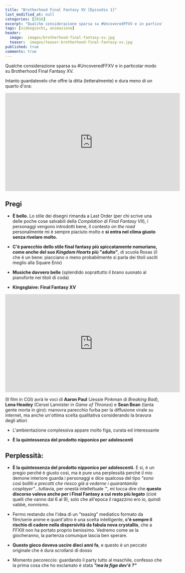 ```yaml
---
title: "Brotherhood Final Fantasy XV [Episodio 1]"
last_modified_at: null
categories: [2016]
excerpt: "Qualche considerazione sparsa su #UncoveredFFXV e in particolar modo su Brotherhood Final Fantasy XV"
tags: [videogiochi, animazione]
header:  
  image:  images/brotherhood-final-fantasy-xv.jpg
  teaser:  images/teaser-brotherhood-final-fantasy-xv.jpg 
published: true
comments: true
---
```


Qualche considerazione sparsa su #UncoveredFFXV e in particolar modo su Brotherhood Final Fantasy XV.

Intanto guardatevelo che offre la ditta (letteralmente) e dura meno di un quarto d'ora:

<iframe width="560" height="315" src="https://www.youtube.com/embed/fsVhwsUFaDE" frameborder="0" allowfullscreen></iframe>

## Pregi

- **È bello.** Lo stile dei disegni rimanda a Last Order (per chi scrive una delle poche cose salvabili della _Compilation di Final Fantasy VII_), i personaggi vengono introdotti bene, il contesto _on the road_ personalmente mi è sempre piaciuto molto e **si entra nel clima giusto senza rivelare molto.**

- **C'è parecchio dello stile final fantasy più spiccatamente nomuriano, come anche del suo _Kingdom Hearts_ più "adulto"**, di scuola Roxas (il che è un bene: piacciano o meno probabilmente si parla dei titoli usciti meglio alla Square Enix)

- **Musiche davvero belle** (splendido soprattutto il brano suonato al pianoforte nei titoli di coda)

- **Kingsglaive: Final Fantasy XV** 

<iframe width="560" height="315" src="https://www.youtube.com/embed/iP8EgMUVmwk" frameborder="0" allowfullscreen></iframe>

(Il film in CGI) avrà le voci di **Aaron Paul** (Jessie Pinkman di _Breaking Bad_), **Lena Headey** (Cersei Lannister in _Game of Thrones_) e **Sean Bean** (tanta gente morta in giro): manovra parecchio furba per la diffusione virale su internet, ma anche un'ottima scelta qualitativa considerando la bravura degli attori

- L'ambientazione complessiva appare molto figa, curata ed interessante

- **È la quintessenza del prodotto nipponico per adolescenti**

## Perplessità:

- **È la quintessenza del prodotto nipponico per adolescenti.** 
E sì, è un pregio perché è giusto così, ma è pure una perplessità perché il mio demone interiore guarda i personaggi e dice qualcosa del tipo _"sono così bolliti e precotti che riesco già a vederne i quarantamila cosplayer"_...tuttavia, per onestà intellettuale ™, mi tocca dire che **questo discorso valeva anche per i Final Fantasy a cui resto più legato** (cioè quelli che vanno dal 6 al 9), solo che all'epoca il ragazzino ero io, quindi vabbè, nonnismo.

- Fermo restando che l'idea di un "teasing" mediatico formato da film/serie anime e quant'altro è una scelta intelligente, **c'è sempre il rischio di cadere nella dispersività da fabula nova crystallis**, che a FFXIII non ha portato proprio benissimo. Vedremo come se la giocheranno, la partenza comunque lascia ben sperare.

- **Questo gioco doveva uscire dieci anni fa**, e questo è un peccato originale che è dura scrollarsi di dosso

- Momento pecoreccio: guardando il party tutto al maschile, confesso che la prima cosa che ho esclamato è stata **_"ma la figa dov'è ?"_**